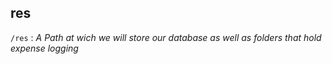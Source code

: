 ## res

`/res` : _A Path at wich we will store our database as well as folders that hold expense logging_